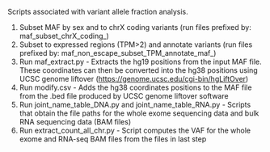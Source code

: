 Scripts associated with variant allele fraction analysis.

1. Subset MAF by sex and to chrX coding variants (run files prefixed by: maf_subset_chrX_coding_)
2. Subset to expressed regions (TPM>2) and annotate variants (run files prefixed by: maf_non_escape_subset_TPM_annotate_maf_)
3. Run maf_extract.py - Extracts the hg19 positions from the input MAF file. These coordinates can then be converted into the hg38 positions using UCSC genome liftover (https://genome.ucsc.edu/cgi-bin/hgLiftOver)
4. Run modify.csv - Adds the hg38 coordinates positions to the MAF file from the .bed file produced by UCSC genome liftover software
5. Run joint_name_table_DNA.py and joint_name_table_RNA.py - Scripts that obtain the file paths for the whole exome sequencing data and bulk RNA sequencing data (BAM files)
6. Run extract_count_all_chr.py - Script computes the VAF for the whole exome and RNA-seq BAM files from the files in last step 

